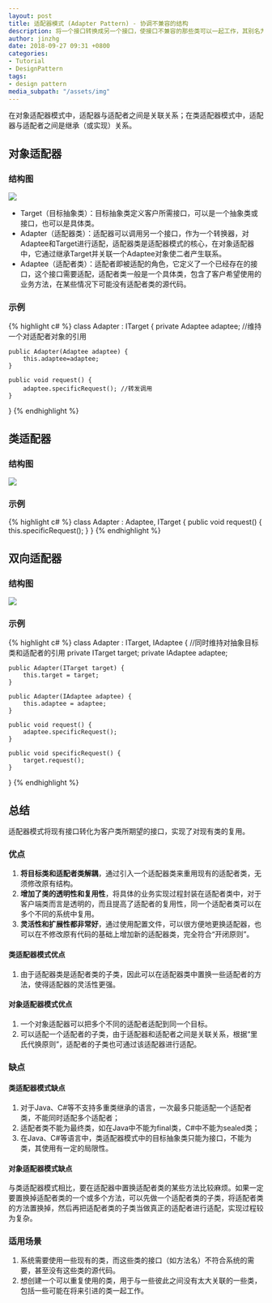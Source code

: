```yaml
---
layout: post
title: 适配器模式 (Adapter Pattern) - 协调不兼容的结构
description: 将一个接口转换成另一个接口，使接口不兼容的那些类可以一起工作，其别名为包装器(Wrapper)。适配器模式既可以作为类结构型模式，也可以作为对象结构型模式。
author: jinzhg
date: 2018-09-27 09:31 +0800
categories:
- Tutorial
- DesignPattern
tags:
- design pattern
media_subpath: "/assets/img"
---
```


在对象适配器模式中，适配器与适配者之间是关联关系；在类适配器模式中，适配器与适配者之间是继承（或实现）关系。

## 对象适配器

### 结构图
![](object-adapter.png)

- Target（目标抽象类）：目标抽象类定义客户所需接口，可以是一个抽象类或接口，也可以是具体类。
- Adapter（适配器类）：适配器可以调用另一个接口，作为一个转换器，对Adaptee和Target进行适配，适配器类是适配器模式的核心，在对象适配器中，它通过继承Target并关联一个Adaptee对象使二者产生联系。
- Adaptee（适配者类）：适配者即被适配的角色，它定义了一个已经存在的接口，这个接口需要适配，适配者类一般是一个具体类，包含了客户希望使用的业务方法，在某些情况下可能没有适配者类的源代码。

### 示例
{% highlight c# %}
class Adapter : ITarget {
	private Adaptee adaptee; //维持一个对适配者对象的引用
	
	public Adapter(Adaptee adaptee) {
		this.adaptee=adaptee;
	}
	
	public void request() {
		adaptee.specificRequest(); //转发调用
	}
}
{% endhighlight %}

## 类适配器

### 结构图
![](class-adapter.png)

### 示例
{% highlight c# %}
class Adapter : Adaptee, ITarget {
	public void request() {
		this.specificRequest();
	}
}
{% endhighlight %}

## 双向适配器

### 结构图
![](bidirectional-adapter.png)

### 示例
{% highlight c# %}
class Adapter : ITarget, IAdaptee {
    //同时维持对抽象目标类和适配者的引用
	private ITarget target;
	private IAdaptee adaptee;
	
	public Adapter(ITarget target) {
		this.target = target;
	}
	
	public Adapter(IAdaptee adaptee) {
		this.adaptee = adaptee;
	}
	
	public void request() {
		adaptee.specificRequest();
	}
	
	public void specificRequest() {
		target.request();
	}
}
{% endhighlight %}

## 总结
适配器模式将现有接口转化为客户类所期望的接口，实现了对现有类的复用。

### 优点
1. **将目标类和适配者类解耦**，通过引入一个适配器类来重用现有的适配者类，无须修改原有结构。
2. **增加了类的透明性和复用性**，将具体的业务实现过程封装在适配者类中，对于客户端类而言是透明的，而且提高了适配者的复用性，同一个适配者类可以在多个不同的系统中复用。
3. **灵活性和扩展性都非常好**，通过使用配置文件，可以很方便地更换适配器，也可以在不修改原有代码的基础上增加新的适配器类，完全符合“开闭原则”。

#### 类适配器模式优点
1. 由于适配器类是适配者类的子类，因此可以在适配器类中置换一些适配者的方法，使得适配器的灵活性更强。

#### 对象适配器模式优点
1. 一个对象适配器可以把多个不同的适配者适配到同一个目标。
2. 可以适配一个适配者的子类，由于适配器和适配者之间是关联关系，根据“里氏代换原则”，适配者的子类也可通过该适配器进行适配。

### 缺点

#### 类适配器模式缺点
1. 对于Java、C#等不支持多重类继承的语言，一次最多只能适配一个适配者类，不能同时适配多个适配者；
2. 适配者类不能为最终类，如在Java中不能为final类，C#中不能为sealed类；
3. 在Java、C#等语言中，类适配器模式中的目标抽象类只能为接口，不能为类，其使用有一定的局限性。

#### 对象适配器模式缺点
与类适配器模式相比，要在适配器中置换适配者类的某些方法比较麻烦。如果一定要置换掉适配者类的一个或多个方法，可以先做一个适配者类的子类，将适配者类的方法置换掉，然后再把适配者类的子类当做真正的适配者进行适配，实现过程较为复杂。

### 适用场景
1. 系统需要使用一些现有的类，而这些类的接口（如方法名）不符合系统的需要，甚至没有这些类的源代码。
2. 想创建一个可以重复使用的类，用于与一些彼此之间没有太大关联的一些类，包括一些可能在将来引进的类一起工作。